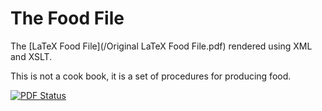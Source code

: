The Food File
========

The [LaTeX Food File](/Original LaTeX Food File.pdf) rendered using XML and XSLT.

This is not a cook book, it is a set of procedures for producing food.

[![PDF Status](https://www.sharelatex.com/github/repos/joejcollins/foodfile/builds/latest/badge.svg)](https://www.sharelatex.com/github/repos/joejcollins/foodfile/builds/latest/output.pdf)
